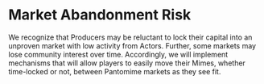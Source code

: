 # Market Abandonment Risk

We recognize that Producers may be reluctant to lock their capital into an unproven market with low activity from Actors. Further, some markets may lose community interest over time. Accordingly, we will implement mechanisms that will allow players to easily move their Mimes, whether time-locked or not, between Pantomime markets as they see fit.
